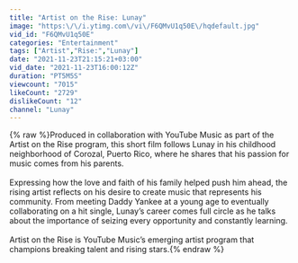 ```yaml
---
title: "Artist on the Rise: Lunay"
image: "https:\/\/i.ytimg.com\/vi\/F6QMvU1q50E\/hqdefault.jpg"
vid_id: "F6QMvU1q50E"
categories: "Entertainment"
tags: ["Artist","Rise:","Lunay"]
date: "2021-11-23T21:15:21+03:00"
vid_date: "2021-11-23T16:00:12Z"
duration: "PT5M5S"
viewcount: "7015"
likeCount: "2729"
dislikeCount: "12"
channel: "Lunay"
---
```

{% raw %}Produced in collaboration with YouTube Music as part of the Artist on the Rise program, this short film follows Lunay in his childhood neighborhood of Corozal, Puerto Rico, where he shares that his passion for music comes from his parents.<br /><br />Expressing how the love and faith of his family helped push him ahead, the rising artist reflects on his desire to create music that represents his community. From meeting Daddy Yankee at a young age to eventually collaborating on a hit single, Lunay’s career comes full circle as he talks about the importance of seizing every opportunity and constantly learning.<br /><br />Artist on the Rise is YouTube Music’s emerging artist program that champions breaking talent and rising stars.{% endraw %}
